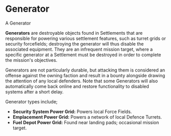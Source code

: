 # Generator
A Generator
 		 	 

**Generators** are destroyable objects found in Settlements that are responsible for powering various settlement features, such as turret grids or security forcefields; destroying the generator will thus disable the associated equipment. They are an infrequent mission target, where a specific generator at a Settlement must be destroyed in order to complete the mission's objectives.

Generators are not particularly durable, but attacking them is considered an offense against the owning faction and result in a bounty alongside drawing the attention of any local defenders. Note that some Generators will also automatically come back online and restore functionality to disabled systems after a short delay.

Generator types include;

- **Security System Power Grid:** Powers local Force Fields.
- **Emplacement Power Grid:** Powers a network of local Defence Turrets.
- **Fuel Depot Power Grid:** Found near landing pads; occasional mission target.